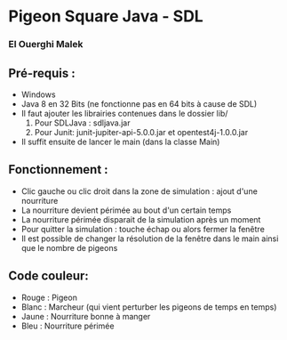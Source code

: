 # Pigeon Square Java - SDL
### El Ouerghi Malek

## Pré-requis :
* Windows
* Java 8 en 32 Bits (ne fonctionne pas en 64 bits à cause de SDL)
* Il faut ajouter les librairies contenues dans le dossier lib/
    1. Pour SDLJava : sdljava.jar
    2. Pour Junit: junit-jupiter-api-5.0.0.jar et opentest4j-1.0.0.jar
* Il suffit ensuite de lancer le main (dans la classe Main)
    
## Fonctionnement :
* Clic gauche ou clic droit dans la zone de simulation : ajout d'une nourriture
* La nourriture devient périmée au bout d'un certain temps
* La nourriture périmée disparait de la simulation après un moment
* Pour quitter la simulation : touche échap ou alors fermer la fenêtre
* Il est possible de changer la résolution de la fenêtre dans le main ainsi que le nombre de pigeons 

## Code couleur:
* Rouge : Pigeon
* Blanc : Marcheur (qui vient perturber les pigeons de temps en temps)
* Jaune : Nourriture bonne à manger
* Bleu : Nourriture périmée
       